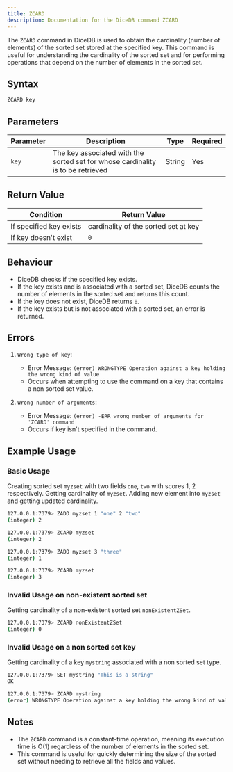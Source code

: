 ```yaml
---
title: ZCARD
description: Documentation for the DiceDB command ZCARD
---
```


The `ZCARD` command in DiceDB is used to obtain the cardinality (number of elements) of the sorted set stored at the specified key. This command is useful for understanding the cardinality of the sorted set and for performing operations that depend on the number of elements in the sorted set.

## Syntax

```bash
ZCARD key
```

## Parameters

| Parameter | Description                                                                     | Type   | Required |
| --------- | ------------------------------------------------------------------------------- | ------ | -------- |
| `key`     | The key associated with the sorted set for whose cardinality is to be retrieved | String | Yes      |

## Return Value

| Condition               | Return Value                         |
| ----------------------- | ------------------------------------ |
| If specified key exists | cardinality of the sorted set at key |
| If key doesn't exist    | `0`                                  |

## Behaviour

- DiceDB checks if the specified key exists.
- If the key exists and is associated with a sorted set, DiceDB counts the number of elements in the sorted set and returns this count.
- If the key does not exist, DiceDB returns `0`.
- If the key exists but is not associated with a sorted set, an error is returned.

## Errors

1. `Wrong type of key`:

   - Error Message: `(error) WRONGTYPE Operation against a key holding the wrong kind of value`
   - Occurs when attempting to use the command on a key that contains a non sorted set value.

2. `Wrong number of arguments`:

   - Error Message: `(error) -ERR wrong number of arguments for 'ZCARD' command`
   - Occurs if key isn't specified in the command.

## Example Usage

### Basic Usage

Creating sorted set `myzset` with two fields `one`, `two` with scores 1, 2 respectively. Getting cardinality of `myzset`. Adding new element into `myzset` and getting updated cardinality.

```bash
127.0.0.1:7379> ZADD myzset 1 "one" 2 "two"
(integer) 2

127.0.0.1:7379> ZCARD myzset
(integer) 2

127.0.0.1:7379> ZADD myzset 3 "three"
(integer) 1

127.0.0.1:7379> ZCARD myzset
(integer) 3
```

### Invalid Usage on non-existent sorted set

Getting cardinality of a non-existent sorted set `nonExistentZSet`.

```bash
127.0.0.1:7379> ZCARD nonExistentZSet
(integer) 0
```

### Invalid Usage on a non sorted set key

Getting cardinality of a key `mystring` associated with a non sorted set type.

```bash
127.0.0.1:7379> SET mystring "This is a string"
OK

127.0.0.1:7379> ZCARD mystring
(error) WRONGTYPE Operation against a key holding the wrong kind of value
```

## Notes

- The `ZCARD` command is a constant-time operation, meaning its execution time is O(1) regardless of the number of elements in the sorted set.
- This command is useful for quickly determining the size of the sorted set without needing to retrieve all the fields and values.
